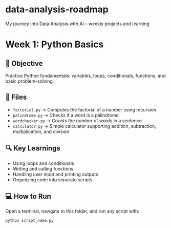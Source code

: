 # data-analysis-roadmap
My journey into Data Analysis with AI – weekly projects and learning

# Week 1: Python Basics

## 📌 Objective
Practice Python fundamentals: variables, loops, conditionals, functions, and basic problem-solving.

## 📂 Files
- `factorial.py` → Computes the factorial of a number using recursion  
- `palindrome.py` → Checks if a word is a palindrome  
- `wordchecker.py` → Counts the number of words in a sentence  
- `calculator.py` → Simple calculator supporting addition, subtraction, multiplication, and division

## 🔍 Key Learnings
- Using loops and conditionals  
- Writing and calling functions  
- Handling user input and printing outputs  
- Organizing code into separate scripts

## 💻 How to Run
Open a terminal, navigate to this folder, and run any script with:
```bash
python script_name.py
